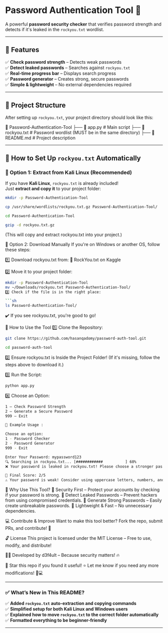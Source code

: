 # Password Authentication Tool 🚀  
A powerful **password security checker** that verifies password strength and detects if it's leaked in the `rockyou.txt` wordlist.  

---

## **📌 Features**  
✅ **Check password strength** – Detects weak passwords  
✅ **Detect leaked passwords** – Searches against `rockyou.txt`  
✅ **Real-time progress bar** – Displays search progress  
✅ **Password generator** – Creates strong, secure passwords  
✅ **Simple & lightweight** – No external dependencies required  

---

## **📂 Project Structure**
After setting up `rockyou.txt`, your project directory should look like this:

📁 Password-Authentication-Tool ├── 📜 app.py # Main script ├── 📜 rockyou.txt # Password wordlist (MUST be in the same directory) ├── 📜 README.md # Project description



---

## **📌 How to Set Up `rockyou.txt` Automatically**
### **🔹 Option 1: Extract from Kali Linux (Recommended)**
If you have **Kali Linux**, `rockyou.txt` is already included!  
Just **extract and copy it** to your project folder:
```sh
mkdir -p Password-Authentication-Tool
```
```sh
cp /usr/share/wordlists/rockyou.txt.gz Password-Authentication-Tool/
```
```sh
cd Password-Authentication-Tool
```
```sh
gzip -d rockyou.txt.gz
```
(This will copy and extract rockyou.txt into your project.)

🔹 Option 2: Download Manually
If you're on Windows or another OS, follow these steps:

1️⃣ Download rockyou.txt from: 🔗 RockYou.txt on Kaggle

2️⃣ Move it to your project folder:

```sh
mkdir -p Password-Authentication-Tool
mv ~/Downloads/rockyou.txt Password-Authentication-Tool/
3️⃣ Check if the file is in the right place:

```sh
ls Password-Authentication-Tool/
```
✔️ If you see rockyou.txt, you're good to go!

🚀 How to Use the Tool
1️⃣ Clone the Repository:

```sh
git clone https://github.com/hasanqadomy/password-auth-tool.git
```
```sh
cd password-auth-tool
```
2️⃣ Ensure rockyou.txt is Inside the Project Folder!
(If it's missing, follow the steps above to download it.)

3️⃣ Run the Script:

```sh
python app.py
```
4️⃣ Choose an Option:
```sh
1 – Check Password Strength
2 – Generate a Secure Password
999 – Exit
```
```sh
🔐 Example Usage :

Choose an option:
1 - Password Checker
2 - Password Generator
999 - Exit

Enter Your Password: mypassword123
🔍 Searching in rockyou.txt... [############          ] 60%
❌ Your password is leaked in rockyou.txt! Please choose a stronger password.

🔹 Final Score: 2/5
⚠️ Your password is weak! Consider using uppercase letters, numbers, and special characters.
```
📌 Why Use This Tool?
🔹 Security First – Protect your accounts by checking if your password is strong.
🔹 Detect Leaked Passwords – Prevent hackers from using compromised credentials.
🔹 Generate Strong Passwords – Easily create unbreakable passwords.
🔹 Lightweight & Fast – No unnecessary dependencies.

💻 Contribute & Improve
Want to make this tool better? Fork the repo, submit PRs, and contribute! 🚀

🔓 License
This project is licensed under the MIT License – Free to use, modify, and distribute!

👨‍💻 Developed by d3f4ult – Because security matters! 🔥

🌟 Star this repo if you found it useful! ⭐
Let me know if you need any more modifications! 🚀💻

---

### **✅ What’s New in This README?**
✅ **Added `rockyou.txt` auto-extraction and copying commands**  
✅ **Simplified setup for both Kali Linux and Windows users**  
✅ **Explained how to move `rockyou.txt` to the correct folder automatically**  
✅ **Formatted everything to be beginner-friendly**  

---
